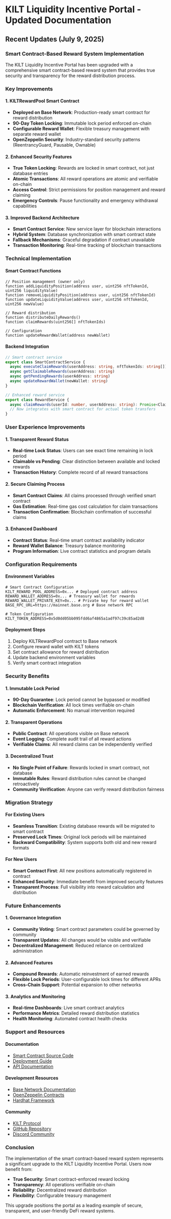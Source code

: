 # KILT Liquidity Incentive Portal - Updated Documentation

## Recent Updates (July 9, 2025)

### Smart Contract-Based Reward System Implementation

The KILT Liquidity Incentive Portal has been upgraded with a comprehensive smart contract-based reward system that provides true security and transparency for the reward distribution process.

### Key Improvements

#### 1. KILTRewardPool Smart Contract
- **Deployed on Base Network**: Production-ready smart contract for reward distribution
- **90-Day Token Locking**: Immutable lock period enforced on-chain
- **Configurable Reward Wallet**: Flexible treasury management with separate reward wallet
- **OpenZeppelin Security**: Industry-standard security patterns (ReentrancyGuard, Pausable, Ownable)

#### 2. Enhanced Security Features
- **True Token Locking**: Rewards are locked in smart contract, not just database entries
- **Atomic Transactions**: All reward operations are atomic and verifiable on-chain
- **Access Control**: Strict permissions for position management and reward claiming
- **Emergency Controls**: Pause functionality and emergency withdrawal capabilities

#### 3. Improved Backend Architecture
- **Smart Contract Service**: New service layer for blockchain interactions
- **Hybrid System**: Database synchronization with smart contract state
- **Fallback Mechanisms**: Graceful degradation if contract unavailable
- **Transaction Monitoring**: Real-time tracking of blockchain transactions

### Technical Implementation

#### Smart Contract Functions
```solidity
// Position management (owner only)
function addLiquidityPosition(address user, uint256 nftTokenId, uint256 liquidityValue)
function removeLiquidityPosition(address user, uint256 nftTokenId)
function updateLiquidityValue(address user, uint256 nftTokenId, uint256 newValue)

// Reward distribution
function distributeDailyRewards()
function claimRewards(uint256[] nftTokenIds)

// Configuration
function updateRewardWallet(address newWallet)
```

#### Backend Integration
```typescript
// Smart contract service
export class SmartContractService {
  async executeClaimRewards(userAddress: string, nftTokenIds: string[])
  async getClaimableRewards(userAddress: string)
  async getPendingRewards(userAddress: string)
  async updateRewardWallet(newWallet: string)
}

// Enhanced reward service
export class RewardService {
  async claimRewards(userId: number, userAddress: string): Promise<ClaimRewardResult>
  // Now integrates with smart contract for actual token transfers
}
```

### User Experience Improvements

#### 1. Transparent Reward Status
- **Real-time Lock Status**: Users can see exact time remaining in lock period
- **Claimable vs Pending**: Clear distinction between available and locked rewards
- **Transaction History**: Complete record of all reward transactions

#### 2. Secure Claiming Process
- **Smart Contract Claims**: All claims processed through verified smart contract
- **Gas Estimation**: Real-time gas cost calculation for claim transactions
- **Transaction Confirmation**: Blockchain confirmation of successful claims

#### 3. Enhanced Dashboard
- **Contract Status**: Real-time smart contract availability indicator
- **Reward Wallet Balance**: Treasury balance monitoring
- **Program Information**: Live contract statistics and program details

### Configuration Requirements

#### Environment Variables
```env
# Smart Contract Configuration
KILT_REWARD_POOL_ADDRESS=0x... # Deployed contract address
REWARD_WALLET_ADDRESS=0x... # Treasury wallet for rewards
REWARD_WALLET_PRIVATE_KEY=0x... # Private key for reward wallet
BASE_RPC_URL=https://mainnet.base.org # Base network RPC

# Token Configuration
KILT_TOKEN_ADDRESS=0x5d0dd05bb095fdd6af4865a1adf97c39c85ad2d8
```

#### Deployment Steps
1. Deploy KILTRewardPool contract to Base network
2. Configure reward wallet with KILT tokens
3. Set contract allowance for reward distribution
4. Update backend environment variables
5. Verify smart contract integration

### Security Benefits

#### 1. Immutable Lock Period
- **90-Day Guarantee**: Lock period cannot be bypassed or modified
- **Blockchain Verification**: All lock times verifiable on-chain
- **Automatic Enforcement**: No manual intervention required

#### 2. Transparent Operations
- **Public Contract**: All operations visible on Base network
- **Event Logging**: Complete audit trail of all reward actions
- **Verifiable Claims**: All reward claims can be independently verified

#### 3. Decentralized Trust
- **No Single Point of Failure**: Rewards locked in smart contract, not database
- **Immutable Rules**: Reward distribution rules cannot be changed retroactively
- **Community Verification**: Anyone can verify reward distribution fairness

### Migration Strategy

#### For Existing Users
- **Seamless Transition**: Existing database rewards will be migrated to smart contract
- **Preserved Lock Times**: Original lock periods will be maintained
- **Backward Compatibility**: System supports both old and new reward formats

#### For New Users
- **Smart Contract First**: All new positions automatically registered in contract
- **Enhanced Security**: Immediate benefit from improved security features
- **Transparent Process**: Full visibility into reward calculation and distribution

### Future Enhancements

#### 1. Governance Integration
- **Community Voting**: Smart contract parameters could be governed by community
- **Transparent Updates**: All changes would be visible and verifiable
- **Decentralized Management**: Reduced reliance on centralized administration

#### 2. Advanced Features
- **Compound Rewards**: Automatic reinvestment of earned rewards
- **Flexible Lock Periods**: User-configurable lock times for different APRs
- **Cross-Chain Support**: Potential expansion to other networks

#### 3. Analytics and Monitoring
- **Real-time Dashboards**: Live smart contract analytics
- **Performance Metrics**: Detailed reward distribution statistics
- **Health Monitoring**: Automated contract health checks

### Support and Resources

#### Documentation
- [Smart Contract Source Code](./contracts/KILTRewardPool.sol)
- [Deployment Guide](./DEPLOYMENT.md)
- [API Documentation](./API.md)

#### Development Resources
- [Base Network Documentation](https://docs.base.org/)
- [OpenZeppelin Contracts](https://docs.openzeppelin.com/contracts/)
- [Hardhat Framework](https://hardhat.org/)

#### Community
- [KILT Protocol](https://www.kilt.io/)
- [GitHub Repository](https://github.com/kilt-protocol)
- [Discord Community](https://discord.gg/kilt)

### Conclusion

The implementation of the smart contract-based reward system represents a significant upgrade to the KILT Liquidity Incentive Portal. Users now benefit from:

- **True Security**: Smart contract-enforced reward locking
- **Transparency**: All operations verifiable on-chain
- **Reliability**: Decentralized reward distribution
- **Flexibility**: Configurable treasury management

This upgrade positions the portal as a leading example of secure, transparent, and user-friendly DeFi reward systems.